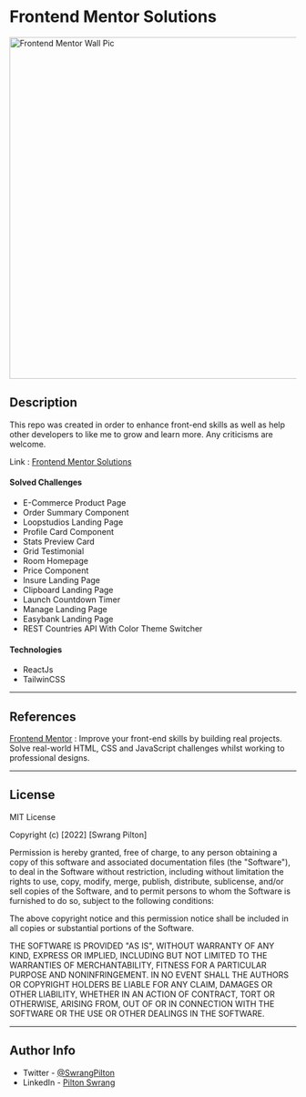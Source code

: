 # Frontend Mentor Solutions

<img src="https://github.com/SwrangPilton/Project-Assets/blob/main/assets/frontend/frontend.png" height="600" alt="Frontend Mentor Wall Pic" />

## Description

This repo was created in order to enhance front-end skills as well as help other developers to like me to grow and learn more. Any criticisms are welcome.

Link : [Frontend Mentor Solutions](https://swrangpilton.github.io/frontend)

#### Solved Challenges 
- E-Commerce Product Page
- Order Summary Component
- Loopstudios Landing Page
- Profile Card Component
- Stats Preview Card
- Grid Testimonial
- Room Homepage
- Price Component
- Insure Landing Page
- Clipboard Landing Page
- Launch Countdown Timer
- Manage Landing Page
- Easybank Landing Page
- REST Countries API With Color Theme Switcher

#### Technologies

- ReactJs
- TailwinCSS

---

## References

[Frontend Mentor](https://www.frontendmentor.io/challenges) : Improve your front-end skills by building real projects. Solve real-world HTML, CSS and JavaScript challenges whilst working to professional designs.

---

## License

MIT License

Copyright (c) [2022] [Swrang Pilton]

Permission is hereby granted, free of charge, to any person obtaining a copy
of this software and associated documentation files (the "Software"), to deal
in the Software without restriction, including without limitation the rights
to use, copy, modify, merge, publish, distribute, sublicense, and/or sell
copies of the Software, and to permit persons to whom the Software is
furnished to do so, subject to the following conditions:

The above copyright notice and this permission notice shall be included in all
copies or substantial portions of the Software.

THE SOFTWARE IS PROVIDED "AS IS", WITHOUT WARRANTY OF ANY KIND, EXPRESS OR
IMPLIED, INCLUDING BUT NOT LIMITED TO THE WARRANTIES OF MERCHANTABILITY,
FITNESS FOR A PARTICULAR PURPOSE AND NONINFRINGEMENT. IN NO EVENT SHALL THE
AUTHORS OR COPYRIGHT HOLDERS BE LIABLE FOR ANY CLAIM, DAMAGES OR OTHER
LIABILITY, WHETHER IN AN ACTION OF CONTRACT, TORT OR OTHERWISE, ARISING FROM,
OUT OF OR IN CONNECTION WITH THE SOFTWARE OR THE USE OR OTHER DEALINGS IN THE
SOFTWARE.

---

## Author Info

- Twitter - [@SwrangPilton](https://twitter.com/SwrangPilton)
- LinkedIn - [Pilton Swrang](https://www.linkedin.com/in/pilton-swrang-brahma-89196115a/)






